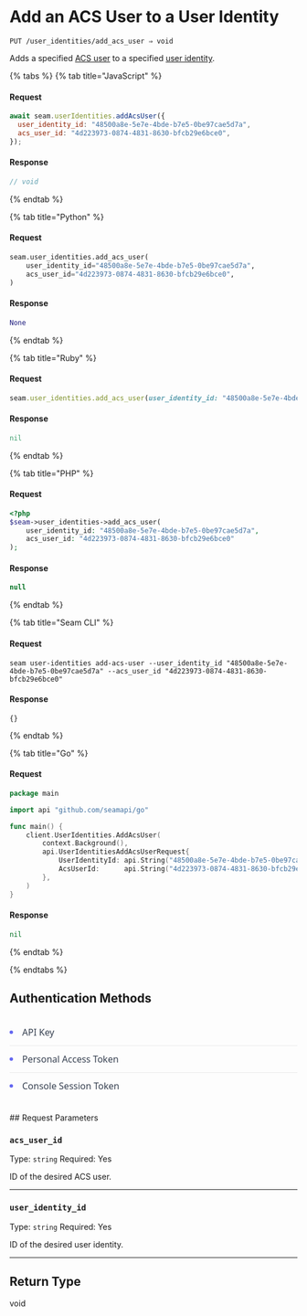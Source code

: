 # Add an ACS User to a User Identity

```
PUT /user_identities/add_acs_user ⇒ void
```

Adds a specified [ACS user](https://docs.seam.co/latest/capability-guides/access-systems/user-management) to a specified [user identity](https://docs.seam.co/latest/capability-guides/mobile-access-in-development/managing-mobile-app-user-accounts-with-user-identities#what-is-a-user-identity).

{% tabs %}
{% tab title="JavaScript" %}
#### Request

```javascript
await seam.userIdentities.addAcsUser({
  user_identity_id: "48500a8e-5e7e-4bde-b7e5-0be97cae5d7a",
  acs_user_id: "4d223973-0874-4831-8630-bfcb29e6bce0",
});
```

#### Response

```javascript
// void
```
{% endtab %}

{% tab title="Python" %}
#### Request

```python
seam.user_identities.add_acs_user(
    user_identity_id="48500a8e-5e7e-4bde-b7e5-0be97cae5d7a",
    acs_user_id="4d223973-0874-4831-8630-bfcb29e6bce0",
)
```

#### Response

```python
None
```
{% endtab %}

{% tab title="Ruby" %}
#### Request

```ruby
seam.user_identities.add_acs_user(user_identity_id: "48500a8e-5e7e-4bde-b7e5-0be97cae5d7a", acs_user_id: "4d223973-0874-4831-8630-bfcb29e6bce0")
```

#### Response

```ruby
nil
```
{% endtab %}

{% tab title="PHP" %}
#### Request

```php
<?php
$seam->user_identities->add_acs_user(
    user_identity_id: "48500a8e-5e7e-4bde-b7e5-0be97cae5d7a",
    acs_user_id: "4d223973-0874-4831-8630-bfcb29e6bce0"
);
```

#### Response

```php
null
```
{% endtab %}

{% tab title="Seam CLI" %}
#### Request

```seam_cli
seam user-identities add-acs-user --user_identity_id "48500a8e-5e7e-4bde-b7e5-0be97cae5d7a" --acs_user_id "4d223973-0874-4831-8630-bfcb29e6bce0"
```

#### Response

```seam_cli
{}
```
{% endtab %}

{% tab title="Go" %}
#### Request

```go
package main

import api "github.com/seamapi/go"

func main() {
	client.UserIdentities.AddAcsUser(
		context.Background(),
		api.UserIdentitiesAddAcsUserRequest{
			UserIdentityId: api.String("48500a8e-5e7e-4bde-b7e5-0be97cae5d7a"),
			AcsUserId:      api.String("4d223973-0874-4831-8630-bfcb29e6bce0"),
		},
	)
}
```

#### Response

```go
nil
```
{% endtab %}

{% endtabs %}

## Authentication Methods

<style>
.auth-methods-container {
    margin: 1.5rem 0;
}

.auth-methods-list {
    list-style: none;
    padding: 0;
    margin: 0;
}

.auth-method-item {
    display: flex;
    align-items: center;
    padding: 0.75rem 0;
    border-bottom: 1px solid #eaeaea;
    font-family: system-ui, -apple-system, sans-serif;
}

.auth-method-item:last-child {
    border-bottom: none;
}

.auth-method-item::before {
    content: "";
    width: 6px;
    height: 6px;
    border-radius: 50%;
    background-color: #6366f1;
    margin-right: 1rem;
    flex-shrink: 0;
}

.auth-method-item span {
    font-size: 1rem;
    color: #374151;
}
</style>

<div class="auth-methods-container">
    <ul class="auth-methods-list">
            <li class="auth-method-item">
                <span>API Key</span>
            </li>
            <li class="auth-method-item">
                <span>Personal Access Token</span>
            </li>
            <li class="auth-method-item">
                <span>Console Session Token</span>
            </li>
    </ul>
</div>
## Request Parameters

### `acs_user_id`

Type: `string`
Required: Yes

ID of the desired ACS user.

***

### `user_identity_id`

Type: `string`
Required: Yes

ID of the desired user identity.

***

## Return Type

void
